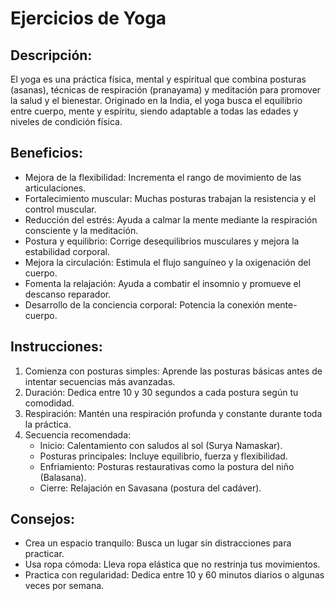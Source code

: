 # Ejercicios de Yoga

## Descripción: 
El yoga es una práctica física, mental y espiritual que combina posturas (asanas), técnicas de respiración (pranayama) y meditación para promover la salud y el bienestar. Originado en la India, el yoga busca el equilibrio entre cuerpo, mente y espíritu, siendo adaptable a todas las edades y niveles de condición física.

## Beneficios:
- Mejora de la flexibilidad: Incrementa el rango de movimiento de las articulaciones.
- Fortalecimiento muscular: Muchas posturas trabajan la resistencia y el control muscular.
- Reducción del estrés: Ayuda a calmar la mente mediante la respiración consciente y la meditación.
- Postura y equilibrio: Corrige desequilibrios musculares y mejora la estabilidad corporal.
- Mejora la circulación: Estimula el flujo sanguíneo y la oxigenación del cuerpo.
- Fomenta la relajación: Ayuda a combatir el insomnio y promueve el descanso reparador.
- Desarrollo de la conciencia corporal: Potencia la conexión mente-cuerpo.

## Instrucciones: 
1. Comienza con posturas simples: Aprende las posturas básicas antes de intentar secuencias más avanzadas.
2. Duración: Dedica entre 10 y 30 segundos a cada postura según tu comodidad.
3. Respiración: Mantén una respiración profunda y constante durante toda la práctica.
4. Secuencia recomendada:
    - Inicio: Calentamiento con saludos al sol (Surya Namaskar).
    - Posturas principales: Incluye equilibrio, fuerza y flexibilidad.
    - Enfriamiento: Posturas restaurativas como la postura del niño (Balasana).
    - Cierre: Relajación en Savasana (postura del cadáver).

## Consejos:
- Crea un espacio tranquilo: Busca un lugar sin distracciones para practicar.
- Usa ropa cómoda: Lleva ropa elástica que no restrinja tus movimientos.
- Practica con regularidad: Dedica entre 10 y 60 minutos diarios o algunas veces por semana.